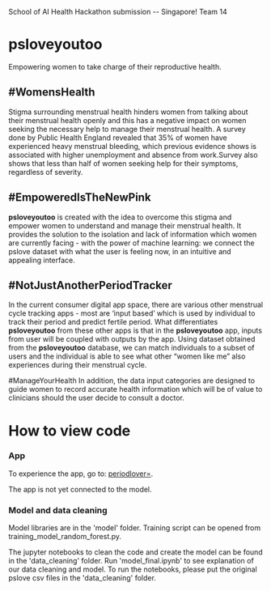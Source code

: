 School of AI Health Hackathon submission -- Singapore!
Team 14
 
# psloveyoutoo
Empowering women to take charge of their reproductive health.

## \#WomensHealth
Stigma surrounding menstrual health hinders women from talking about their menstrual health openly and this has a negative impact on women seeking the necessary help to manage their menstrual health. A survey done by Public Health England revealed that 35% of women have experienced heavy menstrual bleeding, which previous evidence shows is associated with higher unemployment and absence from work.Survey also shows that less than half of women seeking help for their symptoms, regardless of severity.

## \#EmpoweredIsTheNewPink
<b>psloveyoutoo</b> is created with the idea to overcome this stigma and empower women to understand and manage their menstrual health. It provides the solution to the isolation and lack of information which women are currently facing - with the power of machine learning: we connect the pslove dataset with what the user is feeling now, in an intuitive and appealing interface.

## \#NotJustAnotherPeriodTracker
In the current consumer digital app space, there are various other menstrual cycle tracking apps - most are ‘input based’ which is used by individual to track their period and predict fertile period. What differentiates <b>psloveyoutoo</b> from these other apps is that in the <b>psloveyoutoo</b> app, inputs from user will be coupled with outputs by the app. Using dataset obtained from the <b>psloveyoutoo</b> database, we can match individuals to a subset of users and the individual is able to see what other “women like me” also experiences during their menstrual cycle.

#ManageYourHealth
In addition, the data input categories are designed to guide women to record accurate health information which will be of value to clinicians should the user decide to consult a doctor. 

# How to view code

### App
To experience the app, go to:
[periodlover=](https://periodlove.herokuapp.com/onboarding).

The app is not yet connected to the model.

### Model and data cleaning
Model libraries are in the 'model' folder. Training script can be opened from training_model_random_forest.py.

The jupyter notebooks to clean the code and create the model can be found in the 'data_cleaning' folder.
Run 'model_final.ipynb' to see explanation of our data cleaning and model.
To run the notebooks, please put the original pslove csv files in the 'data_cleaning' folder.

